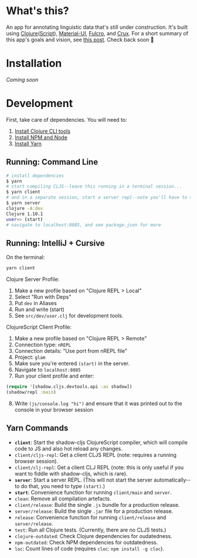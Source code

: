 # What's this?

An app for annotating linguistic data that's still under construction. It's built using [Clojure](https://clojure.org/)([Script](https://clojurescript.org/)), [Material-UI](https://material-ui.com/), [Fulcro](https://fulcro.fulcrologic.com/), and [Crux](https://opencrux.com/main/index.html). 
For a short summary of this app's goals and vision, see [this post](https://forum.docling.net/t/glam-a-new-linguistic-annotation-app/606/9).
Check back soon 🚧

# Installation
*Coming soon*

# Development

First, take care of dependencies. You will need to:

1. [Install Clojure CLI tools](https://clojure.org/guides/getting_started)
2. [Install NPM and Node](https://nodejs.org/en/download/)
3. [Install Yarn](https://yarnpkg.com/getting-started/install)

## Running: Command Line
```bash
# install dependencies
$ yarn
# start compiling CLJS--leave this running in a terminal session...
$ yarn client
# and in a separate session, start a server repl--note you'll have to type `(start)`
$ yarn server
clojure -A:dev
Clojure 1.10.1
user=> (start)
# navigate to localhost:8085, and see package.json for more
```

## Running: IntelliJ + Cursive
On the terminal:
```bash
yarn client
```

Clojure Server Profile:

1. Make a new profile based on "Clojure REPL > Local"
2. Select "Run with Deps"
3. Put `dev` in Aliases
4. Run and write (start)
5. See `src/dev/user.clj` for development tools.

ClojureScript Client Profile:

1. Make a new profile based on "Clojure REPL > Remote"
2. Connection type: `nREPL` 
3. Connection details: "Use port from nREPL file" 
4. Project: `glam`
5. Make sure you're entered `(start)` in the server. 
6. Navigate to `localhost:8085`
7. Run your client profile and enter:
```clojure
(require '[shadow.cljs.devtools.api :as shadow])
(shadow/repl :main)
```
8. Write `(js/console.log "hi")` and ensure that it was printed out to the console in your browser session

## Yarn Commands

* **`client`**: Start the shadow-cljs ClojureScript compiler, which will compile code to JS and also hot reload any changes.
* `client/cljs-repl`: Get a client CLJS REPL (note: requires a running browser session).
* `client/clj-repl`: Get a client CLJ REPL (note: this is only useful if you want to fiddle with shadow-cljs, which is rare).
* **`server`**: Start a server REPL. (This will not start the server automatically--to do that, you need to type `(start)`.) 
* **`start`**: Convenience function for running `client/main` and `server`.
* `clean`: Remove all compilation artefacts. 
* `client/release`: Build the single `.js` bundle for a production release.
* `server/release`: Build the single `.jar` file for a production release.
* `release`: Convenience function for running `client/release` and `server/release`.
* `test`: Run all Clojure tests. (Currently, there are no CLJS tests.)
* `clojure-outdated`: Check Clojure dependencies for oudatedness.
* `npm-outdated`: Check NPM dependencies for outdatedness.
* `loc`: Count lines of code (requires `cloc`: `npm install -g cloc`).
